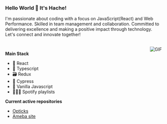 ### Hello World 👋 It's Hache! 

I'm passionate about coding with a focus on JavaScript(React) and Web Performance. Skilled in team management and collaboration. Committed to delivering excellence and making a positive impact through technology. Let's connect and innovate together!

<br/>

<img align="right" alt="GIF" src="https://media.giphy.com/media/scZPhLqaVOM1qG4lT9/giphy.gif?cid=790b7611veihazqyacofa8ezyldwni891u7tkppwwynna1vm&ep=v1_gifs_search&rid=giphy.gif&ct=g" />


**Main Stack**

- 🌱 React
- 🤖 Typescript
- 🗃️ Redux
- 👯 Cypress
- 🦖 Vanilla Javascript
- 💆🏻‍♂️ Spotify playlists


**Current active repositories**
- [Opticks](https://github.com/OpticksSecurity)
- [Ameba site](https://github.com/ameba-bcn/ameba-site)

